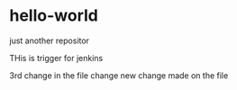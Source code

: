# hello-world
just another repositor

THis  is trigger for jenkins

3rd change in the file
change
new change made on the file